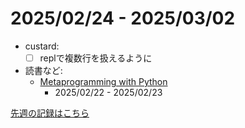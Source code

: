 # 2025/02/24 - 2025/03/02

- custard:
    - [ ] replで複数行を扱えるように
- 読書など:
    - [Metaprogramming with Python](https://www.packtpub.com/en-us/product/metaprogramming-with-python-9781838554651)
        - 2025/02/22 - 2025/02/23

[先週の記録はこちら](https://github.com/igrep/daily-commits/blob/10edc8a7acacbea492c70f176496207c547816cf/yesterday.md)

